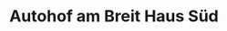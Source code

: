 ---
title: "Autohof am Breit Haus Süd"
url: /cottbus/autohof-am-breit-haus-sued/
shop: Autowerkstatt
---